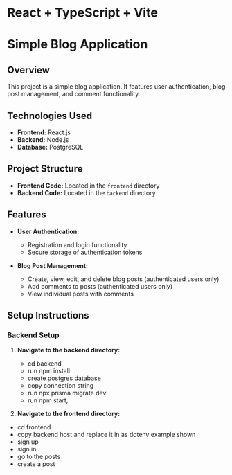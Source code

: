 # React + TypeScript + Vite

# Simple Blog Application

## Overview
This project is a simple blog application. It features user authentication, blog post management, and comment functionality.

## Technologies Used
- **Frontend:** React.js
- **Backend:** Node.js
- **Database:** PostgreSQL

## Project Structure
- **Frontend Code:** Located in the `frontend` directory
- **Backend Code:** Located in the `backend` directory

## Features
- **User Authentication:**
  - Registration and login functionality
  - Secure storage of authentication tokens

- **Blog Post Management:**
  - Create, view, edit, and delete blog posts (authenticated users only)
  - Add comments to posts (authenticated users only)
  - View individual posts with comments

## Setup Instructions

### Backend Setup
1. **Navigate to the backend directory:**
   - cd backend
   - run npm install
   - create postgres database
   - copy connection string
   - run npx prisma migrate dev
   - run npm start,

1. **Navigate to the frontend directory:**
  - cd frontend
  - copy backend host and replace it in as dotenv example shown
  - sign up
  - sign in
  - go to the posts
   - create a post


